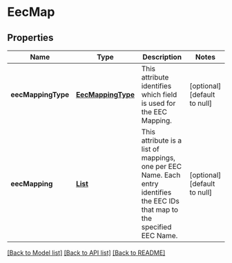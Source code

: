 # EecMap
## Properties

Name | Type | Description | Notes
------------ | ------------- | ------------- | -------------
**eecMappingType** | [**EecMappingType**](EecMappingType.md) | This attribute identifies which field is used for the EEC Mapping. | [optional] [default to null]
**eecMapping** | [**List**](EecIdentifier.md) | This attribute is a list of mappings, one per EEC Name.  Each entry identifies the EEC IDs that map to the specified EEC Name. | [optional] [default to null]

[[Back to Model list]](../README.md#documentation-for-models) [[Back to API list]](../README.md#documentation-for-api-endpoints) [[Back to README]](../README.md)

